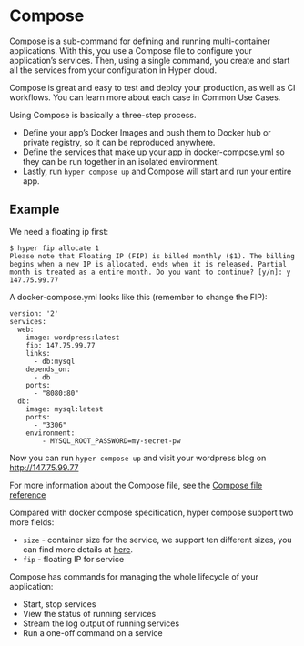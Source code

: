 # Compose

Compose is a sub-command for defining and running multi-container applications. With this, you use a Compose file to configure your application’s services. Then, using a single command, you create and start all the services from your configuration in Hyper cloud.

Compose is great and easy to test and deploy your production, as well as CI workflows. You can learn more about each case in Common Use Cases.

Using Compose is basically a three-step process.

* Define your app’s Docker Images and push them to Docker hub or private registry, so it can be reproduced anywhere.
* Define the services that make up your app in docker-compose.yml so they can be run together in an isolated environment.
* Lastly, run `hyper compose up` and Compose will start and run your entire app.

## Example

We need a floating ip first:

	$ hyper fip allocate 1
	Please note that Floating IP (FIP) is billed monthly ($1). The billing begins when a new IP is allocated, ends when it is released. Partial month is treated as a entire month. Do you want to continue? [y/n]: y
	147.75.99.77

A docker-compose.yml looks like this (remember to change the FIP):

	version: '2'
	services:
	  web:
	    image: wordpress:latest
	    fip: 147.75.99.77
	    links:
	      - db:mysql
	    depends_on:
	      - db
	    ports:
	      - "8080:80"
	  db:
	    image: mysql:latest
	    ports:
	      - "3306"
	    environment:
	        - MYSQL_ROOT_PASSWORD=my-secret-pw

Now you can run `hyper compose up` and visit your wordpress blog on http://147.75.99.77


For more information about the Compose file, see the [Compose file reference](../../Reference/compose_file_ref.md)

Compared with docker compose specification, hyper compose support two more fields:
* `size` - container size for the service, we support ten different sizes, you can find more details at [here](../../FAQ/pricing.md). 
* `fip` - floating IP for service

Compose has commands for managing the whole lifecycle of your application:

* Start, stop services
* View the status of running services
* Stream the log output of running services
* Run a one-off command on a service

